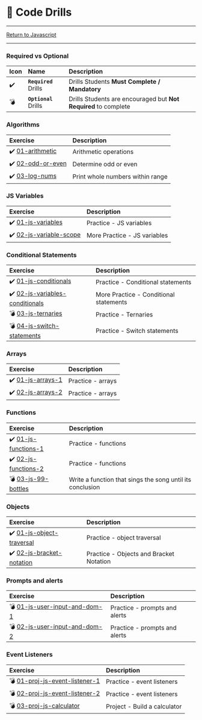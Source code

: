 # :dart: Code Drills

<hr> 

[Return to Javascript](../README.md)

<hr> 

### Required vs Optional

| Icon | Name | Description |
|:--|:--|:--|
| :heavy_check_mark:  | **`Required`** Drills  | Drills Students **Must Complete / Mandatory** |
| :bomb:  | **`Optional`** Drills  | Drills Students are encouraged but **Not Required** to complete |

### Algorithms

|  Exercise |  Description |
|:--	|:--
| :heavy_check_mark: [01-arithmetic](00-algorithms/01-arithmetic/README.md) | Arithmetic operations
| :heavy_check_mark: [02-odd-or-even](00-algorithms/02-odd-or-even/README.md) | Determine odd or even
| :heavy_check_mark: [03-log-nums](00-algorithms/03-log-nums/README.md) | Print whole numbers within range

### JS Variables

|  Exercise |  Description |
|:--	|:--
| :heavy_check_mark: [01-js-variables](01-variables/01-js-variables/README.md) | Practice - JS variables
| :heavy_check_mark: [02-js-variable-scope](01-variables/02-js-variable-scope/README.md) | More Practice - JS variables

### Conditional Statements

|  Exercise |  Description |
|:--	|:--
| :heavy_check_mark: [01-js-conditionals](02-conditionals/01-js-conditionals/README.md) | Practice - Conditional statements
| :heavy_check_mark: [02-js-variables-conditionals](02-conditionals/02-js-variables-conditionals/README.md) | More Practice - Conditional statements
| :bomb: [03-js-ternaries](02-conditionals/03-js-ternaries/README.md) | Practice - Ternaries
| :bomb: [04-js-switch-statements](02-conditionals/04-js-switch-statements/README.md) | Practice - Switch statements

### Arrays

|  Exercise |  Description |
|:--	|:--
| :heavy_check_mark: [01-js-arrays-1](03-arrays/01-js-arrays-1/README.md) | Practice - arrays
| :heavy_check_mark: [02-js-arrays-2](03-arrays/02-js-arrays-2/README.md) | Practice - arrays

### Functions

|  Exercise |  Description |
|:--	|:--
| :heavy_check_mark: [01-js-functions-1](04-functions/01-js-functions-1/README.md) | Practice - functions
| :heavy_check_mark: [02-js-functions-2](04-functions/02-js-functions-2/README.md) | Practice - functions
| :bomb: [03-js-99-bottles](04-functions/03-js-99-bottles/README.md) | Write a function that sings the song until its conclusion

### Objects

|  Exercise |  Description |
|:--	|:--
| :heavy_check_mark: [01-js-object-traversal](05-objects/01-js-object-traversal/README.md) | Practice - object traversal
| :heavy_check_mark: [02-js-bracket-notation](05-objects/02-js-bracket-notation/README.md) | Practice - Objects and Bracket Notation

### Prompts and alerts

|  Exercise |  Description |
|:--	|:--
| :bomb: [01-js-user-input-and-dom-1](06-prompts-alerts/01-js-user-input-and-dom-1/README.md) | Practice - prompts and alerts
| :bomb: [02-js-user-input-and-dom-2](06-prompts-alerts/02-js-user-input-and-dom-2/README.md) | Practice - prompts and alerts

### Event Listeners

|  Exercise |  Description |
|:--	|:--
| :bomb: [01-proj-js-event-listener-1](07-event-listeners/01-proj-js-event-listener-1/README.md) | Practice - event listeners
| :bomb: [02-proj-js-event-listener-2](07-event-listeners/02-proj-js-event-listener-2/README.md) | Practice - event listeners
| :bomb: [03-proj-js-calculator](07-event-listeners/03-proj-js-calculator/README.md) | Project - Build a calculator